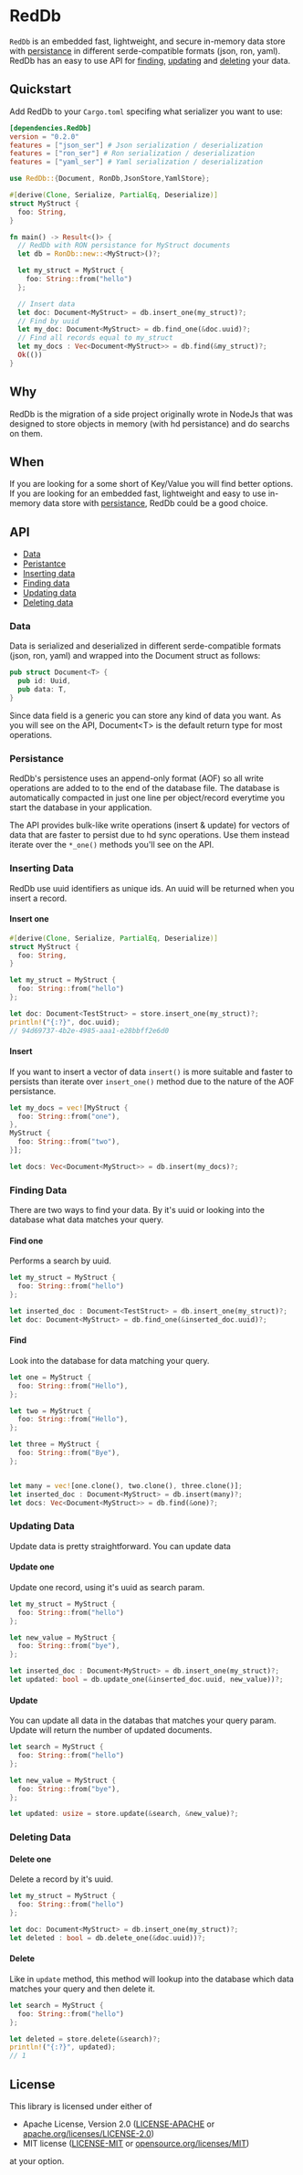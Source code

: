 # RedDb

`RedDb` is an embedded fast, lightweight, and secure in-memory data store with [persistance](#persistance) in different serde-compatible formats (json, ron, yaml). RedDb has an easy to use API for [finding](#find), [updating](#update) and [deleting](#finding) your data. 

## Quickstart

Add RedDb to your `Cargo.toml` specifing what serializer you want to use: 

```toml
[dependencies.RedDb]
version = "0.2.0"
features = ["json_ser"] # Json serialization / deserialization
features = ["ron_ser"] # Ron serialization / deserialization
features = ["yaml_ser"] # Yaml serialization / deserialization
```


```rust
use RedDb::{Document, RonDb,JsonStore,YamlStore};

#[derive(Clone, Serialize, PartialEq, Deserialize)]
struct MyStruct {
  foo: String,
}

fn main() -> Result<()> {
  // RedDb with RON persistance for MyStruct documents
  let db = RonDb::new::<MyStruct>()?;

  let my_struct = MyStruct {
    foo: String::from("hello")
  };

  // Insert data
  let doc: Document<MyStruct> = db.insert_one(my_struct)?;
  // Find by uuid
  let my_doc: Document<MyStruct> = db.find_one(&doc.uuid)?;
  // Find all records equal to my_struct
  let my_docs : Vec<Document<MyStruct>> = db.find(&my_struct)?;
  Ok(())
}

```

## Why
RedDb is the migration of a side project originally wrote in NodeJs that was designed to store objects in memory (with hd persistance) and do searchs on them.

## When 
If you are looking for a some short of Key/Value  you will find better options. If you are looking for an embedded fast, lightweight and easy to use in-memory data store with [persistance](#persistance), RedDb could be a good choice. 

## API

- [Data](#data)
- [Peristantce](#persistance)
- [Inserting data](#inserting-data)
- [Finding data](#finding-data)
- [Updating data](#updating-data)
- [Deleting data](#deleting-data)


### Data

Data is serialized and deserialized in different serde-compatible formats (json, ron, yaml) and wrapped into the Document struct as follows:

```rust
pub struct Document<T> {
  pub id: Uuid,
  pub data: T,
}
```

Since data field is a generic you can store any kind of data you want. As you will see on the API, Document&lt;T> is the default return type for most operations.

### Persistance

RedDb's persistence uses an append-only format (AOF) so all write operations are added to to the end of the database file. The database is automatically compacted in just one line per object/record everytime you start the database in your application.

The API provides bulk-like write operations (insert & update) for vectors of data that are faster to persist due to hd sync operations. Use them instead iterate over the `*_one()` methods you'll see on the API.

### Inserting Data

RedDb use uuid identifiers as unique ids. An uuid will be returned when you insert a record.

#### Insert one

```rust
#[derive(Clone, Serialize, PartialEq, Deserialize)]
struct MyStruct {
  foo: String,
}

let my_struct = MyStruct {
  foo: String::from("hello")
};

let doc: Document<TestStruct> = store.insert_one(my_struct)?;
println!("{:?}", doc.uuid);
// 94d69737-4b2e-4985-aaa1-e28bbff2e6d0
```

#### Insert 

If you want to insert a vector of data `insert()` is more suitable and faster to persists than iterate over `insert_one()` method due to the nature of the AOF persistance. 

```rust
let my_docs = vec![MyStruct {
  foo: String::from("one"),
},
MyStruct {
  foo: String::from("two"),
}];

let docs: Vec<Document<MyStruct>> = db.insert(my_docs)?;
```

### Finding Data

There are two  ways to find your data. By it's uuid or looking into the database what data matches your query.

#### Find one

Performs a search by uuid.

```rust
let my_struct = MyStruct {
  foo: String::from("hello")
};

let inserted_doc : Document<TestStruct> = db.insert_one(my_struct)?;
let doc: Document<MyStruct> = db.find_one(&inserted_doc.uuid)?;
```

#### Find

Look into the database for data matching your query.

```rust
let one = MyStruct {
  foo: String::from("Hello"),
};

let two = MyStruct {
  foo: String::from("Hello"),
};

let three = MyStruct {
  foo: String::from("Bye"),
};


let many = vec![one.clone(), two.clone(), three.clone()];
let inserted_doc : Document<MyStruct> = db.insert(many)?;
let docs: Vec<Document<MyStruct>> = db.find(&one)?;
```

### Updating Data

Update data is pretty straightforward. You can update data

#### Update one

Update one record, using it's uuid as search param.

```rust
let my_struct = MyStruct {
  foo: String::from("hello")
};

let new_value = MyStruct {
  foo: String::from("bye"),
};

let inserted_doc : Document<MyStruct> = db.insert_one(my_struct)?;
let updated: bool = db.update_one(&inserted_doc.uuid, new_value))?;
```

#### Update 

You can update all data in the databas that matches your query param. Update will return the number of updated documents.

```rust
let search = MyStruct {
  foo: String::from("hello")
};

let new_value = MyStruct {
  foo: String::from("bye"),
};

let updated: usize = store.update(&search, &new_value)?;
```

### Deleting Data

#### Delete one

Delete a record by it's uuid.

```rust
let my_struct = MyStruct {
  foo: String::from("hello")
};

let doc: Document<MyStruct> = db.insert_one(my_struct)?;
let deleted : bool = db.delete_one(&doc.uuid))?;
```

#### Delete 

Like in `update` method, this method will lookup into the database which data matches your query and then delete it.

```rust
let search = MyStruct {
  foo: String::from("hello")
};

let deleted = store.delete(&search)?;
println!("{:?}", updated);
// 1
```

## License

This library is licensed under either of

- Apache License, Version 2.0
	([LICENSE-APACHE](https://github.com/pmagaz/reddb/blob/master/LICENSE-APACHE)
	or
	[apache.org/licenses/LICENSE-2.0](https://apache.org/licenses/LICENSE-2.0))
- MIT license
	([LICENSE-MIT](https://github.com/pmagaz/reddb/blob/master/LICENSE-MIT)
	or
	[opensource.org/licenses/MIT](https://opensource.org/licenses/MIT))

at your option.